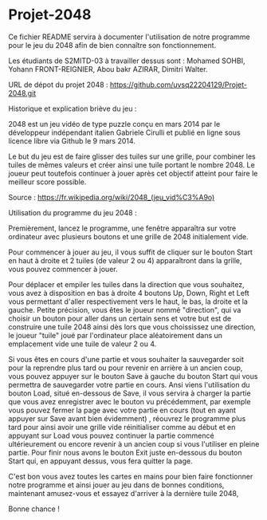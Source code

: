# Projet-2048
Ce fichier README servira à documenter l'utilisation de notre programme pour le jeu du 2048 afin de bien connaître son fonctionnement.

Les étudiants de S2MITD-03 à travailler dessus sont : Mohamed SOHBI, Yohann FRONT-REIGNIER, Abou bakr AZIRAR, Dimitri Walter.

URL de dépot du projet 2048 : https://github.com/uvsq22204129/Projet-2048.git

Historique et explication briève du jeu :

2048 est un jeu vidéo de type puzzle conçu en mars 2014 par le développeur indépendant italien Gabriele Cirulli et publié en ligne sous licence libre via Github le 9 mars 2014.

Le but du jeu est de faire glisser des tuiles sur une grille, pour combiner les tuiles de mêmes valeurs et créer ainsi une tuile portant le nombre 2048. Le joueur peut toutefois continuer à jouer après cet objectif atteint pour faire le meilleur score possible.

Source : https://fr.wikipedia.org/wiki/2048_(jeu_vid%C3%A9o)

Utilisation du programme du jeu 2048 :

   Premièrement, lancez le programme, une fenêtre apparaîtra sur votre ordinateur avec plusieurs boutons 
et une grille de 2048 initialement vide. 

   Pour commencer à jouer au jeu, il vous suffit de cliquer sur le bouton Start en haut à droite et 2 tuiles 
(de valeur 2 ou 4) apparaîtront dans la grille, vous pouvez commencer à jouer. 
   
   Pour déplacer et empiler les tuiles dans la direction que vous souhaitez, vous avez à disposition en bas à droite 
4 boutons Up, Down, Right et Left vous permettant d'aller respectivement vers le haut, le bas, la droite et la gauche. Petite précision, vous êtes le joueur 
nommé "direction", qui va choisir un bouton pour aller dans un certain sens et votre but est de construire une tuile
2048 ainsi dès lors que vous choississez une direction, le joueur "tuile" joué par l'ordinateur place aléatoirement dans un emplacement vide une tuile de valeur 2 ou 4. 
  
  Si vous êtes en cours d'une partie et vous souhaiter la sauvegarder soit pour la reprendre plus tard ou pour revenir en arrière à un ancien coup, vous pouvez
appuyer sur le bouton Save à gauche du bouton Start qui vous permettra de sauvegarder votre partie en cours. Ansi viens l'utilisation du bouton Load, situé en-dessous de Save, il vous servira à charger la partie que vous avez enregistrer avec le bouton vu précédemment, par exemple vous pouvez fermer la page avec votre partie en cours (tout en ayant appuyer sur Save avant bien évidemment) , réouvrez le programme plus tard pour ainsi avoir une grille vide réinitialiser comme au début et en appuyant sur Load vous pouvez continuer la partie commencé ultérieurement ou encore revenir à un ancien coup si vous l'utiliser en pleine partie. Pour finir nous avons le bouton Exit juste en-dessous du bouton Start qui, en appuyant dessus, vous fera quitter la page.

C'est bon vous avez toutes les cartes en mains pour bien faire fonctionner notre programme et ainsi jouer au jeu dans de bonnes conditions, maintenant amusez-vous et essayez d'arriver à la dernière tuile 2048, 

Bonne chance ! 


